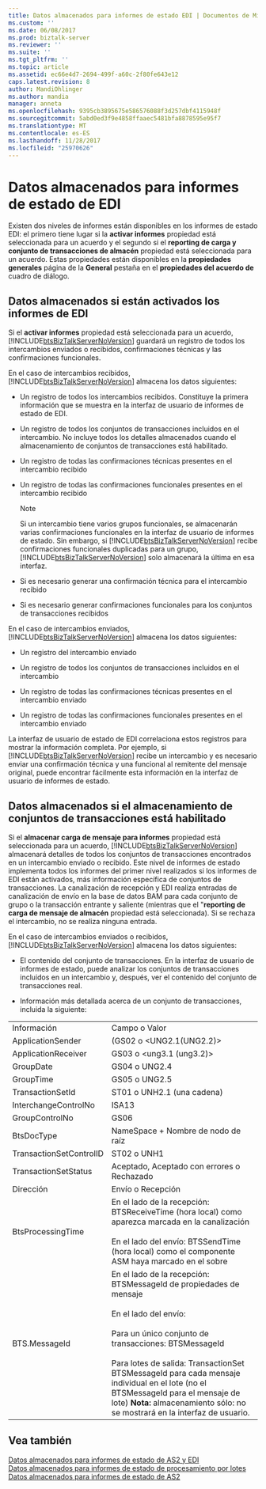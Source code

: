 ```yaml
---
title: Datos almacenados para informes de estado EDI | Documentos de Microsoft
ms.custom: ''
ms.date: 06/08/2017
ms.prod: biztalk-server
ms.reviewer: ''
ms.suite: ''
ms.tgt_pltfrm: ''
ms.topic: article
ms.assetid: ec66e4d7-2694-499f-a60c-2f80fe643e12
caps.latest.revision: 8
author: MandiOhlinger
ms.author: mandia
manager: anneta
ms.openlocfilehash: 9395cb3895675e586576088f3d257dbf4115948f
ms.sourcegitcommit: 5abd0ed3f9e4858ffaaec5481bfa8878595e95f7
ms.translationtype: MT
ms.contentlocale: es-ES
ms.lasthandoff: 11/28/2017
ms.locfileid: "25970626"
---
```

# <a name="data-stored-for-edi-status-reports"></a>Datos almacenados para informes de estado de EDI
Existen dos niveles de informes están disponibles en los informes de estado EDI: el primero tiene lugar si la **activar informes** propiedad está seleccionada para un acuerdo y el segundo si el **reporting de carga y conjunto de transacciones de almacén** propiedad está seleccionada para un acuerdo. Estas propiedades están disponibles en la **propiedades generales** página de la **General** pestaña en el **propiedades del acuerdo de** cuadro de diálogo.  
  
## <a name="data-stored-if-edi-reporting-is-activated"></a>Datos almacenados si están activados los informes de EDI  
 Si el **activar informes** propiedad está seleccionada para un acuerdo, [!INCLUDE[btsBizTalkServerNoVersion](../includes/btsbiztalkservernoversion-md.md)] guardará un registro de todos los intercambios enviados o recibidos, confirmaciones técnicas y las confirmaciones funcionales.  
  
 En el caso de intercambios recibidos, [!INCLUDE[btsBizTalkServerNoVersion](../includes/btsbiztalkservernoversion-md.md)] almacena los datos siguientes:  
  
-   Un registro de todos los intercambios recibidos. Constituye la primera información que se muestra en la interfaz de usuario de informes de estado de EDI.  
  
-   Un registro de todos los conjuntos de transacciones incluidos en el intercambio. No incluye todos los detalles almacenados cuando el almacenamiento de conjuntos de transacciones está habilitado.  
  
-   Un registro de todas las confirmaciones técnicas presentes en el intercambio recibido  
  
-   Un registro de todas las confirmaciones funcionales presentes en el intercambio recibido  
  
    > [!NOTE]
    >  Si un intercambio tiene varios grupos funcionales, se almacenarán varias confirmaciones funcionales en la interfaz de usuario de informes de estado. Sin embargo, si [!INCLUDE[btsBizTalkServerNoVersion](../includes/btsbiztalkservernoversion-md.md)] recibe confirmaciones funcionales duplicadas para un grupo, [!INCLUDE[btsBizTalkServerNoVersion](../includes/btsbiztalkservernoversion-md.md)] solo almacenará la última en esa interfaz.  
  
-   Si es necesario generar una confirmación técnica para el intercambio recibido  
  
-   Si es necesario generar confirmaciones funcionales para los conjuntos de transacciones recibidos  
  
 En el caso de intercambios enviados, [!INCLUDE[btsBizTalkServerNoVersion](../includes/btsbiztalkservernoversion-md.md)] almacena los datos siguientes:  
  
-   Un registro del intercambio enviado  
  
-   Un registro de todos los conjuntos de transacciones incluidos en el intercambio  
  
-   Un registro de todas las confirmaciones técnicas presentes en el intercambio enviado  
  
-   Un registro de todas las confirmaciones funcionales presentes en el intercambio enviado  
  
 La interfaz de usuario de estado de EDI correlaciona estos registros para mostrar la información completa. Por ejemplo, si [!INCLUDE[btsBizTalkServerNoVersion](../includes/btsbiztalkservernoversion-md.md)] recibe un intercambio y es necesario enviar una confirmación técnica y una funcional al remitente del mensaje original, puede encontrar fácilmente esta información en la interfaz de usuario de informes de estado.  
  
## <a name="data-stored-if-transaction-set-storage-is-enabled"></a>Datos almacenados si el almacenamiento de conjuntos de transacciones está habilitado  
 Si el **almacenar carga de mensaje para informes** propiedad está seleccionada para un acuerdo, [!INCLUDE[btsBizTalkServerNoVersion](../includes/btsbiztalkservernoversion-md.md)] almacenará detalles de todos los conjuntos de transacciones encontrados en un intercambio enviado o recibido. Este nivel de informes de estado implementa todos los informes del primer nivel realizados si los informes de EDI están activados, más información específica de conjuntos de transacciones. La canalización de recepción y EDI realiza entradas de canalización de envío en la base de datos BAM para cada conjunto de grupo o la transacción entrante y saliente (mientras que el "**reporting de carga de mensaje de almacén** propiedad está seleccionada). Si se rechaza el intercambio, no se realiza ninguna entrada.  
  
 En el caso de intercambios enviados o recibidos, [!INCLUDE[btsBizTalkServerNoVersion](../includes/btsbiztalkservernoversion-md.md)] almacena los datos siguientes:  
  
-   El contenido del conjunto de transacciones. En la interfaz de usuario de informes de estado, puede analizar los conjuntos de transacciones incluidos en un intercambio y, después, ver el contenido del conjunto de transacciones real.  
  
-   Información más detallada acerca de un conjunto de transacciones, incluida la siguiente:  
  
|||  
|-|-|  
|Información|Campo o Valor|  
|ApplicationSender|(GS02 o \<UNG2.1(UNG2.2)\>|  
|ApplicationReceiver|GS03 o \<ung3.1 (ung3.2)\>|  
|GroupDate|GS04 o UNG2.4|  
|GroupTime|GS05 o UNG2.5|  
|TransactionSetId|ST01 o UNH2.1 (una cadena)|  
|InterchangeControlNo|ISA13|  
|GroupControlNo|GS06|  
|BtsDocType|NameSpace + Nombre de nodo de raíz|  
|TransactionSetControlID|ST02 o UNH1|  
|TransactionSetStatus|Aceptado, Aceptado con errores o Rechazado|  
|Dirección|Envío o Recepción|  
|BtsProcessingTime|En el lado de la recepción: BTSReceiveTime (hora local) como aparezca marcada en la canalización<br /><br /> En el lado del envío: BTSSendTime (hora local) como el componente ASM haya marcado en el sobre|  
|BTS.MessageId|En el lado de la recepción: BTSMessageId de propiedades de mensaje<br /><br /> En el lado del envío:<br /><br /> Para un único conjunto de transacciones: BTSMessageId<br /><br /> Para lotes de salida: TransactionSet BTSMessageId para cada mensaje individual en el lote (no el BTSMessageId para el mensaje de lote) **Nota:** almacenamiento sólo: no se mostrará en la interfaz de usuario.|  
  
## <a name="see-also"></a>Vea también  
 [Datos almacenados para informes de estado de AS2 y EDI](../core/data-stored-for-edi-and-as2-status-reports.md)   
 [Datos almacenados para informes de estado de procesamiento por lotes](../core/data-stored-for-batching-status-reports.md)   
 [Datos almacenados para informes de estado de AS2](../core/data-stored-for-as2-status-reports.md)